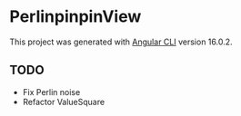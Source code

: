 # PerlinpinpinView

This project was generated with [Angular CLI](https://github.com/angular/angular-cli) version 16.0.2.

## TODO

- Fix Perlin noise
- Refactor ValueSquare
